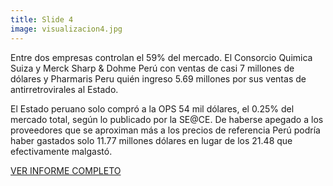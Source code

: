 ```yaml
---
title: Slide 4
image: visualizacion4.jpg
---
```


Entre dos empresas controlan el 59% del mercado. El Consorcio Quimica Suiza y Merck Sharp & Dohme Perú con ventas de casi 7 millones de dólares y Pharmaris Peru quién ingreso 5.69 millones por sus ventas de antirretrovirales al Estado. 

El Estado peruano solo compró a la OPS 54 mil dólares, el 0.25% del mercado total, según lo publicado por la SE@CE. De haberse apegado a los proveedores que se aproximan más a los precios de referencia Perú podría haber gastados solo 11.77 millones dólares en lugar de los 21.48 que efectivamente malgastó. 

[VER INFORME COMPLETO]()
